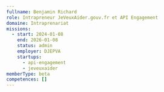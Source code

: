 ```yaml
---
fullname: Benjamin Richard
role: Intrapreneur JeVeuxAider.gouv.fr et API Engagement
domaine: Intraprenariat
missions:
  - start: 2024-01-08
    end: 2026-01-08
    status: admin
    employer: DJEPVA
    startups:
      - api-engagement
      - jeveuxaider
memberType: beta
competences: []
---
```

